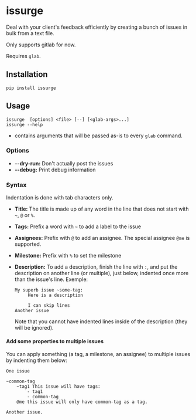 # issurge

Deal with your client's feedback efficiently by creating a bunch of issues in bulk from a text file.

Only supports gitlab for now.

Requires `glab`.

## Installation

```
pip install issurge
```

## Usage

```
issurge  [options] <file> [--] [<glab-args>...]
issurge --help
```

- **<glab-args>** contains arguments that will be passed as-is to every `glab` command.

### Options

- **--dry-run:** Don't actually post the issues
- **--debug:** Print debug information

### Syntax

Indentation is done with tab characters only.

- **Title:** The title is made up of any word in the line that does not start with `~`, `@` or `%`.
- **Tags:** Prefix a word with `~` to add a label to the issue
- **Assignees:** Prefix with `@` to add an assignee. The special assignee `@me` is supported.
- **Milestone:** Prefix with `%` to set the milestone
- **Description:** To add a description, finish the line with `:`, and put the description on another line (or multiple), just below, indented once more than the issue's line. Exemple:
   ```
   My superb issue ~some-tag:
        Here is a description

        I can skip lines
   Another issue
   ```

   Note that you cannot have indented lines inside of the description (they will be ignored).

#### Add some properties to multiple issues

You can apply something (a tag, a milestone, an assignee) to multiple issues by indenting them below:

```
One issue 

~common-tag
    ~tag1 This issue will have tags:
        - tag1
        - common-tag
    @me this issue will only have common-tag as a tag.

Another issue.
```


